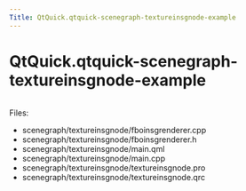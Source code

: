 ```yaml
---
Title: QtQuick.qtquick-scenegraph-textureinsgnode-example
---
```


# QtQuick.qtquick-scenegraph-textureinsgnode-example

<span class="subtitle"></span>
<!-- $$$scenegraph/textureinsgnode-description -->
<p class="centerAlign"><img src="https://developer.ubuntu.com/static/devportal_uploaded/e4e91fdb-2e48-45e9-9336-7d1fcd3d4608-../qtquick-scenegraph-textureinsgnode-example/images/textureinsgnode-example.jpg" alt="" /></p><p>Files:</p>
<ul>
<li>scenegraph/textureinsgnode/fboinsgrenderer.cpp</li>
<li>scenegraph/textureinsgnode/fboinsgrenderer.h</li>
<li>scenegraph/textureinsgnode/main.qml</li>
<li>scenegraph/textureinsgnode/main.cpp</li>
<li>scenegraph/textureinsgnode/textureinsgnode.pro</li>
<li>scenegraph/textureinsgnode/textureinsgnode.qrc</li>
</ul>
<!-- @@@scenegraph/textureinsgnode -->
